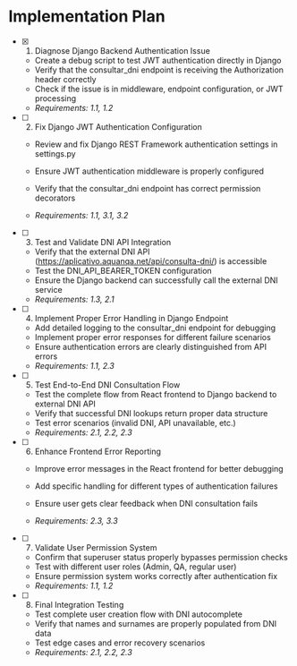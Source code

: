 # Implementation Plan

- [x] 1. Diagnose Django Backend Authentication Issue


  - Create a debug script to test JWT authentication directly in Django
  - Verify that the consultar_dni endpoint is receiving the Authorization header correctly
  - Check if the issue is in middleware, endpoint configuration, or JWT processing
  - _Requirements: 1.1, 1.2_




- [ ] 2. Fix Django JWT Authentication Configuration
  - Review and fix Django REST Framework authentication settings in settings.py


  - Ensure JWT authentication middleware is properly configured
  - Verify that the consultar_dni endpoint has correct permission decorators
  - _Requirements: 1.1, 3.1, 3.2_

- [ ] 3. Test and Validate DNI API Integration
  - Verify that the external DNI API (https://aplicativo.aquanqa.net/api/consulta-dni/) is accessible
  - Test the DNI_API_BEARER_TOKEN configuration
  - Ensure the Django backend can successfully call the external DNI service
  - _Requirements: 1.3, 2.1_

- [ ] 4. Implement Proper Error Handling in Django Endpoint
  - Add detailed logging to the consultar_dni endpoint for debugging
  - Implement proper error responses for different failure scenarios
  - Ensure authentication errors are clearly distinguished from API errors
  - _Requirements: 1.1, 2.3_




- [ ] 5. Test End-to-End DNI Consultation Flow
  - Test the complete flow from React frontend to Django backend to external DNI API
  - Verify that successful DNI lookups return proper data structure
  - Test error scenarios (invalid DNI, API unavailable, etc.)
  - _Requirements: 2.1, 2.2, 2.3_

- [ ] 6. Enhance Frontend Error Reporting
  - Improve error messages in the React frontend for better debugging


  - Add specific handling for different types of authentication failures
  - Ensure user gets clear feedback when DNI consultation fails
  - _Requirements: 2.3, 3.3_

- [ ] 7. Validate User Permission System
  - Confirm that superuser status properly bypasses permission checks
  - Test with different user roles (Admin, QA, regular user)
  - Ensure permission system works correctly after authentication fix
  - _Requirements: 1.1, 1.2_

- [ ] 8. Final Integration Testing
  - Test complete user creation flow with DNI autocomplete
  - Verify that names and surnames are properly populated from DNI data
  - Test edge cases and error recovery scenarios
  - _Requirements: 2.1, 2.2, 2.3_